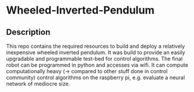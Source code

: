 # Wheeled-Inverted-Pendulum
## Description
This repo contains the required resources to build and deploy a relatively inexpensive wheeled inverted pendulum. It was build to provide an easily upgradable and programmable test-bed for control algorithms. The final robot can be programmed in python and accesses via wifi. It can compute computationally heavy (-> compared to other stuff done in control community) control algorithms on the raspberry pi, e.g. evaluate a neural network of mediocre size.
